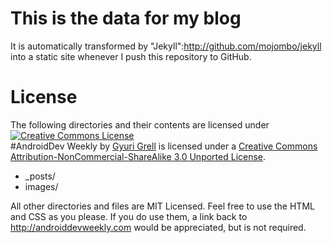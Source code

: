 # This is the data for my blog

It is automatically transformed by "Jekyll":http://github.com/mojombo/jekyll into a static site whenever I push this repository to GitHub.

# License

The following directories and their contents are licensed under <a rel="license" href="http://creativecommons.org/licenses/by-nc-sa/3.0/"><img alt="Creative Commons License" style="border-width:0" src="http://i.creativecommons.org/l/by-nc-sa/3.0/88x31.png" /></a><br /><span xmlns:dct="http://purl.org/dc/terms/" href="http://purl.org/dc/dcmitype/Text" property="dct:title" rel="dct:type">#AndroidDev Weekly</span> by <a xmlns:cc="http://creativecommons.org/ns#" href="http://androiddevweekly.com" property="cc:attributionName" rel="cc:attributionURL">Gyuri Grell</a> is licensed under a <a rel="license" href="http://creativecommons.org/licenses/by-nc-sa/3.0/">Creative Commons Attribution-NonCommercial-ShareAlike 3.0 Unported License</a>.

* _posts/
* images/

All other directories and files are MIT Licensed. Feel free to use the HTML and CSS as you please. If you do use them, a link back to http://androiddevweekly.com would be appreciated, but is not required.